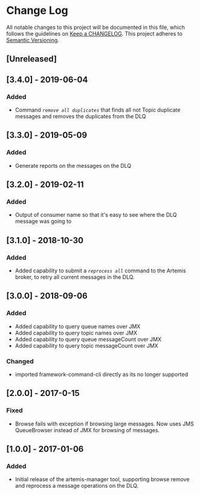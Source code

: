# Change Log
All notable changes to this project will be documented in this file, which follows the guidelines
on [Keep a CHANGELOG](http://keepachangelog.com/). This project adheres to
[Semantic Versioning](http://semver.org/).

## [Unreleased]

## [3.4.0] - 2019-06-04

### Added
- Command _`remove all duplicates`_ that finds all not Topic duplicate messages and removes the duplicates from the DLQ

## [3.3.0] - 2019-05-09

### Added
- Generate reports on the messages on the DLQ

## [3.2.0] - 2019-02-11

### Added
- Output of consumer name so that it's easy to see where the DLQ message was going to

## [3.1.0] - 2018-10-30

### Added
- Added capability to submit a _`reprocess all`_ command to the Artemis broker, to retry all current messages in the DLQ. 

## [3.0.0] - 2018-09-06

### Added
- Added capability to query queue names over JMX
- Added capability to query topic names over JMX
- Added capability to query queue messageCount over JMX
- Added capability to query topic messageCount over JMX

### Changed
- imported framework-command-cli directly as its no longer supported

## [2.0.0] - 2017-0-15

### Fixed
- Browse fails with exception if browsing large messages.  Now uses JMS QueueBrowser instead of JMX for browsing of messages.

## [1.0.0] - 2017-01-06

### Added
- Initial release of the artemis-manager tool, supporting browse remove and reprocess a message operations on the DLQ.
